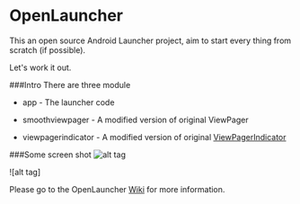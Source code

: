 # OpenLauncher

This an open source Android Launcher project, aim to start every thing from scratch (if possible).

Let's work it out.

###Intro
There are three module

- app - The launcher code

- smoothviewpager - A modified version of original ViewPager

- viewpagerindicator - A modified version of original [ViewPagerIndicator](https://github.com/JakeWharton/ViewPagerIndicator)

###Some screen shot
![alt tag](https://github.com/Benny-Kok/OpenLauncher/blob/master/DisplayPictures/Screenshot_2016-08-03-20-57-15.png)

![alt tag]

Please go to the OpenLauncher [Wiki](https://github.com/Benny-Kok/OpenLauncher/wiki) for more information.
